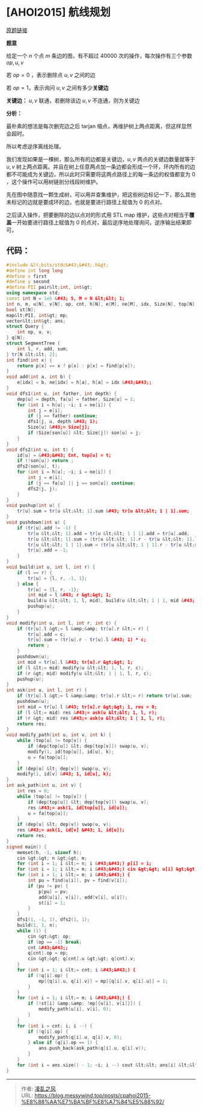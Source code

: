 # [AHOI2015] 航线规划


[原题链接](https://www.luogu.com.cn/problem/P2542)

**题意**

给定一个 $n$ 个点 $m$ 条边的图，有不超过 $40000$ 次的操作，每次操作有三个参数 $op, u, v$

若 $op =0$ ，表示删除点 $u,v$ 之间的边

若 $op = 1$，表示询问 $u, v$ 之间有多少**关键边**

**关键边：** $u, v$ 联通，若删除该边 $u, v$ 不连通，则为关键边

**分析：**

最朴素的想法是每次删完边之后 $\text{tarjan}$ 缩点，再维护树上两点距离，但这样显然会超时。

所以考虑逆序离线处理。

我们发现如果是一棵树，那么所有的边都是关键边，$u, v$ 两点的关键边数量就等于 $u, v$ 树上两点距离。并且在树上任意两点加一条边都会形成一个环，环内所有的边都不可能成为关键边，所以此时只需要将这两点路径上的每一条边的权值都变为 $0$ ，这个操作可以用树链剖分线段树维护。

先在图中随意找一颗生成树，可以用并查集维护，把这些树边标记一下，那么其他未标记的边就是要成环的边，也就是要进行路径上赋值为 $0$ 的点对。

之后读入操作，把要删除的边以点对的形式用 $\text{STL map}$ 维护，这些点对相当于**覆盖**一开始要进行路径上赋值为 $0$ 的点对，最后逆序地处理询问，逆序输出结果即可。

## 代码：

```cpp
#include &lt;bits/stdc&#43;&#43;.h&gt;
#define int long long
#define x first
#define y second
#define PII pair&lt;int, int&gt;
using namespace std;
const int N = 1e5 &#43; 5, M = N &lt;&lt; 1;
int n, m, u[N], v[N], op, cnt, h[N], e[M], ne[M], idx, Size[N], top[N], dep[N], fa[N], son[N], id[N], Cnt, p[N];
bool st[N];
map&lt;PII, int&gt; mp;
vector&lt;int&gt; ans;
struct Query {
    int op, u, v;
} q[N];
struct SegmentTree {
    int l, r, add, sum;
} tr[N &lt;&lt; 2];
int find(int x) {
    return p[x] == x ? p[x] : p[x] = find(p[x]);
}
void add(int a, int b) {
    e[idx] = b, ne[idx] = h[a], h[a] = idx &#43;&#43;;
}
void dfs1(int u, int father, int depth) {
    dep[u] = depth, fa[u] = father, Size[u] = 1;
    for (int i = h[u]; ~i; i = ne[i]) {
        int j = e[i];
        if (j == father) continue;
        dfs1(j, u, depth &#43; 1);
        Size[u] &#43;= Size[j];
        if (Size[son[u]] &lt; Size[j]) son[u] = j;
    }
}
void dfs2(int u, int t) {
    id[u] = &#43;&#43; Cnt, top[u] = t;
    if (!son[u]) return ;
    dfs2(son[u], t);
    for (int i = h[u]; ~i; i = ne[i]) {
        int j = e[i];
        if (j == fa[u] || j == son[u]) continue;
        dfs2(j, j);
    }
}
void pushup(int u) {
    tr[u].sum = tr[u &lt;&lt; 1].sum &#43; tr[u &lt;&lt; 1 | 1].sum;
}
void pushdown(int u) {
    if (tr[u].add != -1) {
        tr[u &lt;&lt; 1].add = tr[u &lt;&lt; 1 | 1].add = tr[u].add;
        tr[u &lt;&lt; 1].sum = (tr[u &lt;&lt; 1].r - tr[u &lt;&lt; 1].l &#43; 1) * tr[u].add;
        tr[u &lt;&lt; 1 | 1].sum = (tr[u &lt;&lt; 1 | 1].r - tr[u &lt;&lt; 1 | 1].l &#43; 1) * tr[u].add;
        tr[u].add = -1;
    }
}
void build(int u, int l, int r) {
    if (l == r) {
        tr[u] = {l, r, -1, 1};
    } else {
        tr[u] = {l, r, -1};
        int mid = l &#43; r &gt;&gt; 1;
        build(u &lt;&lt; 1, l, mid), build(u &lt;&lt; 1 | 1, mid &#43; 1, r);
        pushup(u);
    }
}
void modify(int u, int l, int r, int c) {
    if (tr[u].l &gt;= l &amp;&amp; tr[u].r &lt;= r) {
        tr[u].add = c;
        tr[u].sum = (tr[u].r - tr[u].l &#43; 1) * c;
        return ;
    }
    pushdown(u);
    int mid = tr[u].l &#43; tr[u].r &gt;&gt; 1;
    if (l &lt;= mid) modify(u &lt;&lt; 1, l, r, c);
    if (r &gt; mid) modify(u &lt;&lt; 1 | 1, l, r, c);
    pushup(u);
}
int ask(int u, int l, int r) {
    if (tr[u].l &gt;= l &amp;&amp; tr[u].r &lt;= r) return tr[u].sum;
    pushdown(u);
    int mid = tr[u].l &#43; tr[u].r &gt;&gt; 1, res = 0;
    if (l &lt;= mid) res &#43;= ask(u &lt;&lt; 1, l, r);
    if (r &gt; mid) res &#43;= ask(u &lt;&lt; 1 | 1, l, r);
    return res;
}
void modify_path(int u, int v, int k) {
    while (top[u] != top[v]) {
        if (dep[top[u]] &lt; dep[top[v]]) swap(u, v);
        modify(1, id[top[u]], id[u], k);
        u = fa[top[u]];
    }
    if (dep[u] &lt; dep[v]) swap(u, v);
    modify(1, id[v] &#43; 1, id[u], k);
}
int ask_path(int u, int v) {
    int res = 0;
    while (top[u] != top[v]) {
        if (dep[top[u]] &lt; dep[top[v]]) swap(u, v);
        res &#43;= ask(1, id[top[u]], id[u]);
        u = fa[top[u]];
    }
    if (dep[u] &lt; dep[v]) swap(u, v);
    res &#43;= ask(1, id[v] &#43; 1, id[u]);
    return res;
}
signed main() {
    memset(h, -1, sizeof h);
    cin &gt;&gt; n &gt;&gt; m;
    for (int i = 1; i &lt;= n; i &#43;&#43;) p[i] = i;
    for (int i = 1; i &lt;= m; i &#43;&#43;) cin &gt;&gt; u[i] &gt;&gt; v[i];
    for (int i = 1; i &lt;= m; i &#43;&#43;) {
        int pu = find(u[i]), pv = find(v[i]);
        if (pu != pv) {
            p[pu] = pv;
            add(u[i], v[i]), add(v[i], u[i]);
            st[i] = 1;
        }
    }
    dfs1(1, -1, 1), dfs2(1, 1);
    build(1, 1, n);
    while (1) {
        cin &gt;&gt; op;
        if (op == -1) break;
        cnt &#43;&#43;;
        q[cnt].op = op;
        cin &gt;&gt; q[cnt].u &gt;&gt; q[cnt].v;
    }
    for (int i = 1; i &lt;= cnt; i &#43;&#43;) {
        if (!q[i].op) {
            mp[{q[i].u, q[i].v}] = mp[{q[i].v, q[i].u}] = 1;
        }
    }
    for (int i = 1; i &lt;= m; i &#43;&#43;) {
        if (!st[i] &amp;&amp; !mp[{u[i], v[i]}]) {
            modify_path(u[i], v[i], 0);
        }
    }
    for (int i = cnt; i; i --) {
        if (!q[i].op) {
            modify_path(q[i].u, q[i].v, 0);
        } else if (q[i].op == 1) {
            ans.push_back(ask_path(q[i].u, q[i].v));
        }
    }
    for (int i = ans.size() - 1; ~i; i --) cout &lt;&lt; ans[i] &lt;&lt; endl;
}
```

---

> 作者: [凌乱之风](https://github.com/messywind)  
> URL: https://blog.messywind.top/posts/cpahoi2015-%E8%88%AA%E7%BA%BF%E8%A7%84%E5%88%92/  

